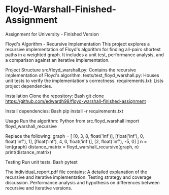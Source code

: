 # Floyd-Warshall-Finished-Assignment
Assignment for University - Finished Version

Floyd's Algorithm - Recursive Implementation This project explores a recursive implementation of Floyd's algorithm for finding all-pairs shortest paths in a weighted graph. It includes a unit test, performance analysis, and a comparison against an iterative implementation.

Project Structure src/floyd_warshall.py: Contains the recursive implementation of Floyd's algorithm. tests/test_floyd_warshall.py: Houses unit tests to verify the implementation's correctness. requirements.txt: Lists project dependencies.

Installation Clone the repository:
Bash git clone https://github.com/edwardh98/floyd-warshall-finished-assignment

Install dependencies:
Bash pip install -r requirements.txt

Usage Run the algorithm: 
Python from src.floyd_warshall import floyd_warshall_recursive

Replace the following:
graph = [ [0, 3, 8, float('inf')], [float('inf'), 0, float('inf'), 1], [float('inf'), 4, 0, float('inf')], [2, float('inf'), -5, 0] ] n = len(graph) distance_matrix = floyd_warshall_recursive(graph, n) print(distance_matrix)

Testing Run unit tests:
Bash pytest

The individual_report.pdf file contains:
A detailed explanation of the recursive and iterative implementation. Testing strategy and coverage discussion. Performance analysis and hypothesis on differences between recursive and iterative versions.
